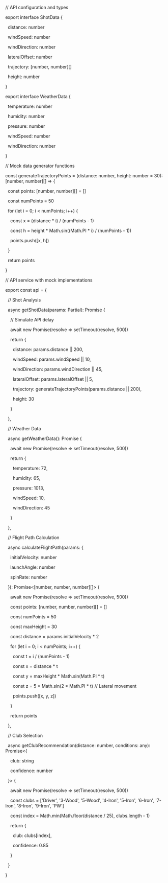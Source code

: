 // API configuration and types

export interface ShotData {

  distance: number

  windSpeed: number

  windDirection: number

  lateralOffset: number

  trajectory: [number, number][]

  height: number

}

  

export interface WeatherData {

  temperature: number

  humidity: number

  pressure: number

  windSpeed: number

  windDirection: number

}

  

// Mock data generator functions

const generateTrajectoryPoints = (distance: number, height: number = 30): [number, number][] => {

  const points: [number, number][] = []

  const numPoints = 50

  for (let i = 0; i < numPoints; i++) {

    const x = (distance * i) / (numPoints - 1)

    const h = height * Math.sin((Math.PI * i) / (numPoints - 1))

    points.push([x, h])

  }

  return points

}

  

// API service with mock implementations

export const api = {

  // Shot Analysis

  async getShotData(params: Partial<ShotData>): Promise<ShotData> {

    // Simulate API delay

    await new Promise(resolve => setTimeout(resolve, 500))

    return {

      distance: params.distance || 200,

      windSpeed: params.windSpeed || 10,

      windDirection: params.windDirection || 45,

      lateralOffset: params.lateralOffset || 5,

      trajectory: generateTrajectoryPoints(params.distance || 200),

      height: 30

    }

  },

  

  // Weather Data

  async getWeatherData(): Promise<WeatherData> {

    await new Promise(resolve => setTimeout(resolve, 500))

    return {

      temperature: 72,

      humidity: 65,

      pressure: 1013,

      windSpeed: 10,

      windDirection: 45

    }

  },

  

  // Flight Path Calculation

  async calculateFlightPath(params: {

    initialVelocity: number

    launchAngle: number

    spinRate: number

  }): Promise<[number, number, number][]> {

    await new Promise(resolve => setTimeout(resolve, 500))

    const points: [number, number, number][] = []

    const numPoints = 50

    const maxHeight = 30

    const distance = params.initialVelocity * 2

  

    for (let i = 0; i < numPoints; i++) {

      const t = i / (numPoints - 1)

      const x = distance * t

      const y = maxHeight * Math.sin(Math.PI * t)

      const z = 5 * Math.sin(2 * Math.PI * t) // Lateral movement

      points.push([x, y, z])

    }

    return points

  },

  

  // Club Selection

  async getClubRecommendation(distance: number, conditions: any): Promise<{

    club: string

    confidence: number

  }> {

    await new Promise(resolve => setTimeout(resolve, 500))

    const clubs = ['Driver', '3-Wood', '5-Wood', '4-Iron', '5-Iron', '6-Iron', '7-Iron', '8-Iron', '9-Iron', 'PW']

    const index = Math.min(Math.floor(distance / 25), clubs.length - 1)

    return {

      club: clubs[index],

      confidence: 0.85

    }

  }

}
